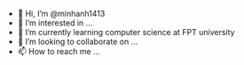 - 👋 Hi, I’m @minhanh1413
- 👀 I’m interested in ...
- 🌱 I’m currently learning computer science at FPT university
- 💞️ I’m looking to collaborate on ...
- 📫 How to reach me ...

<!---
minhanh1413/minhanh1413 is a ✨ special ✨ repository because its `README.md` (this file) appears on your GitHub profile.
You can click the Preview link to take a look at your changes.
--->
